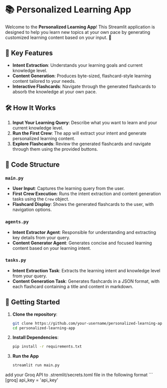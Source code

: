 # 📚 Personalized Learning App

Welcome to the **Personalized Learning App**! This Streamlit application is designed to help you learn new topics at your own pace by generating customized learning content based on your input. 🚀

## 🎯 Key Features

- **Intent Extraction**: Understands your learning goals and current knowledge level.
- **Content Generation**: Produces byte-sized, flashcard-style learning content tailored to your needs.
- **Interactive Flashcards**: Navigate through the generated flashcards to absorb the knowledge at your own pace.

## 🛠️ How It Works

1. **Input Your Learning Query**: Describe what you want to learn and your current knowledge level.
2. **Run the First Crew**: The app will extract your intent and generate personalized learning content.
3. **Explore Flashcards**: Review the generated flashcards and navigate through them using the provided buttons.

## 📂 Code Structure

### `main.py`

- **User Input**: Captures the learning query from the user.
- **First Crew Execution**: Runs the intent extraction and content generation tasks using the `Crew` object.
- **Flashcard Display**: Shows the generated flashcards to the user, with navigation options.

### `agents.py`

- **Intent Extractor Agent**: Responsible for understanding and extracting key details from your query.
- **Content Generator Agent**: Generates concise and focused learning content based on your learning intent.

### `tasks.py`

- **Intent Extraction Task**: Extracts the learning intent and knowledge level from your query.
- **Content Generation Task**: Generates flashcards in a JSON format, with each flashcard containing a title and content in markdown.

## 🚀 Getting Started

1. **Clone the repository**:  
   ```bash
   git clone https://github.com/your-username/personalized-learning-app.git
   cd personalized-learning-app

2. **Install Dependencies**:
    ```bash
    pip install -r requirements.txt

3. **Run the App**
   ```bash
   streamlit run main.py

add your Groq API to .stremlit/secrets.toml file in the following format
    ```
    [groq]
    api_key = 'api_key'

